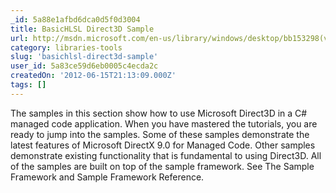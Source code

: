 ```yaml
---
_id: 5a88e1afbd6dca0d5f0d3004
title: BasicHLSL Direct3D Sample
url: http://msdn.microsoft.com/en-us/library/windows/desktop/bb153298(v=vs.85).aspx
category: libraries-tools
slug: 'basichlsl-direct3d-sample'
user_id: 5a83ce59d6eb0005c4ecda2c
createdOn: '2012-06-15T21:13:09.000Z'
tags: []
---
```


The samples in this section show how to use Microsoft Direct3D in a C# managed code application. When you have mastered the tutorials, you are ready to jump into the samples. Some of these samples demonstrate the latest features of Microsoft DirectX 9.0 for Managed Code. Other samples demonstrate existing functionality that is fundamental to using Direct3D. All of the samples are built on top of the sample framework. See The Sample Framework and Sample Framework Reference.
